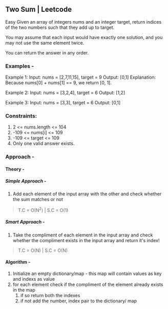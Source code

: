 ## Two Sum | Leetcode
Easy 
Given an array of integers nums and an integer target, return indices of the two numbers such that they add up to target.

You may assume that each input would have exactly one solution, and you may not use the same element twice.

You can return the answer in any order.

### Examples - 

Example 1:
Input: nums = [2,7,11,15], target = 9
Output: [0,1]
Explanation: Because nums[0] + nums[1] == 9, we return [0, 1].

Example 2:
Input: nums = [3,2,4], target = 6
Output: [1,2]

Example 3:
Input: nums = [3,3], target = 6
Output: [0,1]
 

### Constraints:
1. 2 <= nums.length <= 104
2. -109 <= nums[i] <= 109
3. -109 <= target <= 109
4. Only one valid answer exists.

### Approach - 
#### Theory - 
##### Simple Approach - 
1. Add each element of the input array with the other and check whether the sum matches or not
> T.C = O(N<sup>2</sup>) | S.C = O(1)
##### Smart Approach - 
1. Take the compliment of each element in the input array and check whether the compliment exists in the input array and return it's index!
> T.C = O(N) | S.C = O(N)
#### Algorithm - 
1. Initialize an empty dictionary/map - this map will contain values as key and indexs as value
2. for each element check if the compliment of the element already exists in the map
    1. if so return both the indexes
    2. if not add the number, index pair to the dictionary/ map
